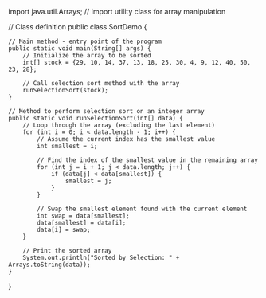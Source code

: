 import java.util.Arrays; // Import utility class for array manipulation

// Class definition
public class SortDemo {

    // Main method - entry point of the program
    public static void main(String[] args) {
        // Initialize the array to be sorted
        int[] stock = {29, 10, 14, 37, 13, 18, 25, 30, 4, 9, 12, 40, 50, 23, 28};

        // Call selection sort method with the array
        runSelectionSort(stock);
    }

    // Method to perform selection sort on an integer array
    public static void runSelectionSort(int[] data) {
        // Loop through the array (excluding the last element)
        for (int i = 0; i < data.length - 1; i++) {
            // Assume the current index has the smallest value
            int smallest = i;

            // Find the index of the smallest value in the remaining array
            for (int j = i + 1; j < data.length; j++) {
                if (data[j] < data[smallest]) {
                    smallest = j;
                }
            }

            // Swap the smallest element found with the current element
            int swap = data[smallest];
            data[smallest] = data[i];
            data[i] = swap;
        }

        // Print the sorted array
        System.out.println("Sorted by Selection: " + Arrays.toString(data));
    }
}

